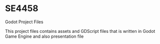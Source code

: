 # SE4458
Godot Project Files

This project files contains assets and GDScript files that is written in Godot Game Engine and also presentation file
